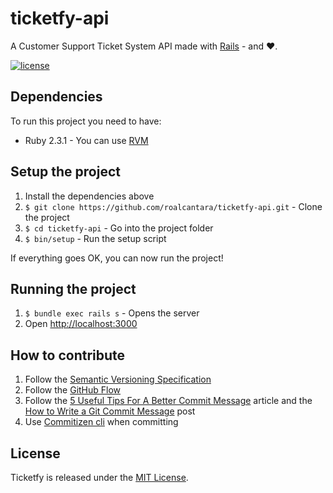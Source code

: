 # ticketfy-api

A Customer Support Ticket System API made with [Rails](http://rubyonrails.org/) - and ♥.

[![license](https://img.shields.io/github/license/mashape/apistatus.svg)]()

## Dependencies

To run this project you need to have:

* Ruby 2.3.1 - You can use [RVM](http://rvm.io)

## Setup the project

1. Install the dependencies above
2. `$ git clone https://github.com/roalcantara/ticketfy-api.git` - Clone the project
3. `$ cd ticketfy-api` - Go into the project folder
4. `$ bin/setup` - Run the setup script

If everything goes OK, you can now run the project!

## Running the project

1. `$ bundle exec rails s` - Opens the server
2. Open [http://localhost:3000](http://localhost:3000)

## How to contribute

1. Follow the [Semantic Versioning Specification](http://semver.org/)
2. Follow the [GitHub Flow](https://guides.github.com/introduction/flow/)
3. Follow the [5 Useful Tips For A Better Commit Message](https://robots.thoughtbot.com/5-useful-tips-for-a-better-commit-message) article and the [How to Write a Git Commit Message](http://chris.beams.io/posts/git-commit/) post
4. Use [Commitizen cli](http://commitizen.github.io/cz-cli/) when committing

## License

Ticketfy is released under the [MIT License](http://www.opensource.org/licenses/MIT).
